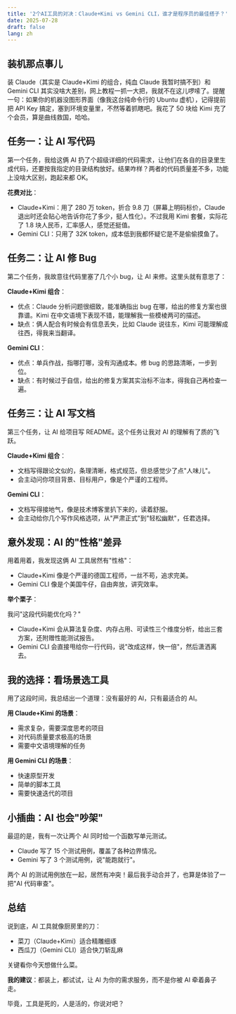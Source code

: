 ```yaml
---
title: '2个AI工具的对决：Claude+Kimi vs Gemini CLI，谁才是程序员的最佳搭子？'
date: 2025-07-28
draft: false
lang: zh
---
```


## 装机那点事儿
装 Claude（其实是 Claude+Kimi 的组合，纯血 Claude 我暂时搞不到）和 Gemini CLI 其实没啥大差别，网上教程一抓一大把，我就不在这儿啰嗦了。提醒一句：如果你的机器没图形界面（像我这台纯命令行的 Ubuntu 虚机），记得提前把 API Key 搞定，塞到环境变量里，不然等着抓瞎吧。我花了 50 块给 Kimi 充了个会员，算是曲线救国，哈哈。

## 任务一：让 AI 写代码

第一个任务，我给这俩 AI 扔了个超级详细的代码需求，让他们在各自的目录里生成代码，还要按我指定的目录结构放好。结果咋样？两者的代码质量差不多，功能上没啥大区别，跑起来都 OK。

**花费对比**：

- Claude+Kimi：用了 280 万 token，折合 9.8 刀（屏幕上明码标价，Claude 退出时还会贴心地告诉你花了多少，挺人性化）。不过我用 Kimi 套餐，实际花了 1.8 块人民币，汇率感人，感觉还挺值。
- Gemini CLI：只用了 32K token，成本低到我都怀疑它是不是偷偷摸鱼了。

## 任务二：让 AI 修 Bug

第二个任务，我故意往代码里塞了几个小 bug，让 AI 来修。这里头就有意思了：

**Claude+Kimi 组合**：
- 优点：Claude 分析问题很细致，能准确指出 bug 在哪，给出的修复方案也很靠谱。Kimi 在中文语境下表现不错，能理解我一些模棱两可的描述。
- 缺点：俩人配合有时候会有信息丢失，比如 Claude 说往东，Kimi 可能理解成往西，得我来当翻译。

**Gemini CLI**：
- 优点：单兵作战，指哪打哪，没有沟通成本。修 bug 的思路清晰，一步到位。
- 缺点：有时候过于自信，给出的修复方案其实治标不治本，得我自己再检查一遍。

## 任务三：让 AI 写文档

第三个任务，让 AI 给项目写 README。这个任务让我对 AI 的理解有了质的飞跃。

**Claude+Kimi 组合**：
- 文档写得跟论文似的，条理清晰，格式规范，但总感觉少了点"人味儿"。
- 会主动问你项目背景、目标用户，像是个严谨的工程师。

**Gemini CLI**：
- 文档写得接地气，像是技术博客里扒下来的，读着舒服。
- 会主动给你几个写作风格选项，从"严肃正式"到"轻松幽默"，任君选择。

## 意外发现：AI 的"性格"差异

用着用着，我发现这俩 AI 工具居然有"性格"：

- Claude+Kimi 像是个严谨的德国工程师，一丝不苟，追求完美。
- Gemini CLI 像是个美国牛仔，自由奔放，讲究效率。

**举个栗子**：

我问"这段代码能优化吗？"

- Claude+Kimi 会从算法复杂度、内存占用、可读性三个维度分析，给出三套方案，还附赠性能测试报告。
- Gemini CLI 会直接甩给你一行代码，说"改成这样，快一倍"，然后潇洒离去。

## 我的选择：看场景选工具

用了这段时间，我总结出一个道理：没有最好的 AI，只有最适合的 AI。

**用 Claude+Kimi 的场景**：
- 需求复杂，需要深度思考的项目
- 对代码质量要求极高的场景
- 需要中文语境理解的任务

**用 Gemini CLI 的场景**：
- 快速原型开发
- 简单的脚本工具
- 需要快速迭代的项目

## 小插曲：AI 也会"吵架"

最逗的是，我有一次让两个 AI 同时给一个函数写单元测试。

- Claude 写了 15 个测试用例，覆盖了各种边界情况。
- Gemini 写了 3 个测试用例，说"能跑就行"。

两个 AI 的测试用例放在一起，居然有冲突！最后我手动合并了，也算是体验了一把"AI 代码审查"。

## 总结

说到底，AI 工具就像厨房里的刀：

- 菜刀（Claude+Kimi）适合精雕细琢
- 西瓜刀（Gemini CLI）适合快刀斩乱麻

关键看你今天想做什么菜。

**我的建议**：都装上，都试试，让 AI 为你的需求服务，而不是你被 AI 牵着鼻子走。

毕竟，工具是死的，人是活的，你说对吧？